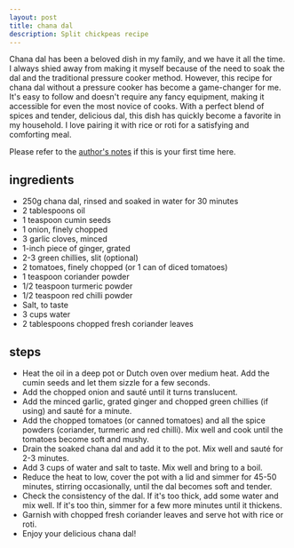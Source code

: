 ```yaml
---
layout: post
title: chana dal
description: Split chickpeas recipe
---
```


Chana dal has been a beloved dish in my family, and we have it all the time. I always shied away from making it myself because of the need to soak the dal and the traditional pressure cooker method. However, this recipe for chana dal without a pressure cooker has become a game-changer for me. It's easy to follow and doesn't require any fancy equipment, making it accessible for even the most novice of cooks. With a perfect blend of spices and tender, delicious dal, this dish has quickly become a favorite in my household. I love pairing it with rice or roti for a satisfying and comforting meal.

Please refer to the [author's notes](https://nchahare.github.io/blog/2022/cooking/) if this is your first time here.

## ingredients
- 250g chana dal, rinsed and soaked in water for 30 minutes
- 2 tablespoons oil
- 1 teaspoon cumin seeds
- 1 onion, finely chopped
- 3 garlic cloves, minced
- 1-inch piece of ginger, grated
- 2-3 green chillies, slit (optional)
- 2 tomatoes, finely chopped (or 1 can of diced tomatoes)
- 1 teaspoon coriander powder
- 1/2 teaspoon turmeric powder
- 1/2 teaspoon red chilli powder
- Salt, to taste
- 3 cups water
- 2 tablespoons chopped fresh coriander leaves

## steps
- Heat the oil in a deep pot or Dutch oven over medium heat. Add the cumin seeds and let them sizzle for a few seconds.
- Add the chopped onion and sauté until it turns translucent.
- Add the minced garlic, grated ginger and chopped green chillies (if using) and sauté for a minute.
- Add the chopped tomatoes (or canned tomatoes) and all the spice powders (coriander, turmeric and red chilli). Mix well and cook until the tomatoes become soft and mushy.
- Drain the soaked chana dal and add it to the pot. Mix well and sauté for 2-3 minutes.
- Add 3 cups of water and salt to taste. Mix well and bring to a boil.
- Reduce the heat to low, cover the pot with a lid and simmer for 45-50 minutes, stirring occasionally, until the dal becomes soft and tender.
- Check the consistency of the dal. If it's too thick, add some water and mix well. If it's too thin, simmer for a few more minutes until it thickens.
- Garnish with chopped fresh coriander leaves and serve hot with rice or roti.
- Enjoy your delicious chana dal!